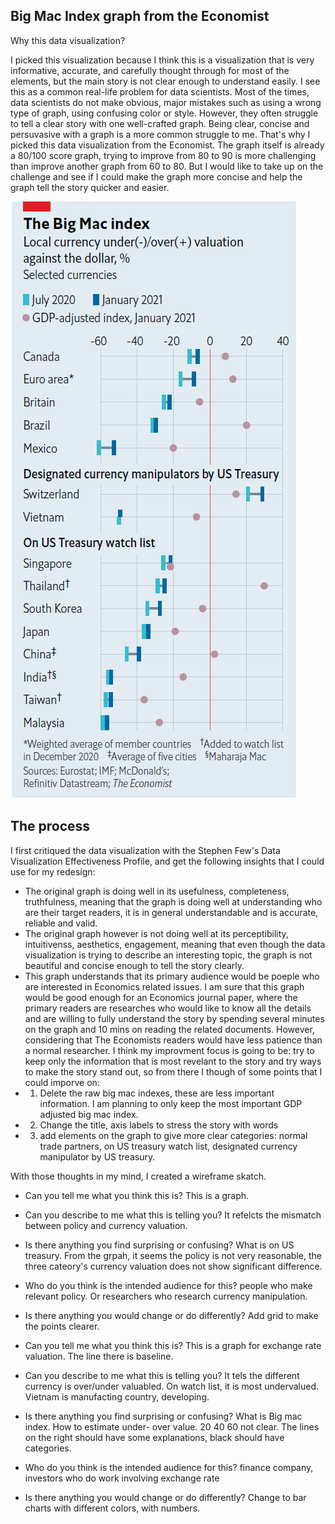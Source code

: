 ## Big Mac Index graph from the Economist

Why this data visualization?

I picked this visualization because I think this is a visualization that is very informative, accurate, and carefully thought through for most of the elements, but the main story is not clear enough to understand easily. I see this as a common real-life problem for data scientists. Most of the times, data scientists do not make obvious, major mistakes such as using a wrong type of graph, using confusing color or style. However, they often struggle to tell a clear story with one well-crafted graph. Being clear, concise and persuvasive with a graph is a more common struggle to me. That's why I picked this data visualization from the Economist. The graph itself is already a 80/100 score graph, trying to improve from 80 to 90 is more challenging than improve another graph from 60 to 80. But I would like to take up on the challenge and see if I could make the graph more concise and help the graph tell the story quicker and easier.

![big_mac_index](big_mac_index.jpg)

## The process
I first critiqued the data visualization with the Stephen Few's Data Visualization Effectiveness Profile, and get the following insights that I could use for my redesign:

- The original graph is doing well in its usefulness, completeness, truthfulness, meaning that the graph is doing well at understanding who are their target readers, it is in general understandable and is accurate, reliable and valid.
- The original graph however is not doing well at its perceptibility, intuitivenss, aesthetics, engagement, meaning that even though the data visualization is trying to describe an interesting topic, the graph is not beautiful and concise enough to tell the story clearly.
- This graph understands that its primary audience would be poeple who are interested in Economics related issues. I am sure that this graph would be good enough for an Economics journal paper, where the primary readers are researches who would like to know all the details and are willing to fully understand the story by spending several minutes on the graph and 10 mins on reading the related documents. However, considering that The Economists readers would have less patience than a normal researcher. I think my improvment focus is going to be: try to keep only the information that is most revelant to the story and try ways to make the story stand out, so from there I though of some points that I could imporve on:
- 1. Delete the raw big mac indexes, these are less important information. I am planning to only keep the most important GDP adjusted big mac index.
- 2. Change the title, axis labels to stress the story with words
- 3. add elements on the graph to give more clear categories: normal trade partners, on US treasury watch list, designated currency manipulator by US treasury.

With those thoughts in my mind, I created a wireframe skatch.

- Can you tell me what you think this is?
This is a graph.
- Can you describe to me what this is telling you?
It refelcts the mismatch between policy and currency valuation.
- Is there anything you find surprising or confusing?
What is on US treasury. From the grpah, it seems the policy is not very reasonable, the three cateory's currency valuation does not show significant difference.
- Who do you think is the intended audience for this?
people who make relevant policy. Or researchers who research currency manipulation.
- Is there anything you would change or do differently?
Add grid to make the points clearer.

- Can you tell me what you think this is?
This is a graph for exchange rate valuation. The line there is baseline.
- Can you describe to me what this is telling you?
It tels the different currency is over/under valuabled. On watch list, it is most undervalued. Vietnam is manufacting country, developing. 
- Is there anything you find surprising or confusing?
What is Big mac index. How to estimate under- over value. 20 40 60 not clear. The lines on the right should have some explanations, black should have categories.
- Who do you think is the intended audience for this?
finance company, investors who do work involving exchange rate
- Is there anything you would change or do differently?
Change to bar charts with different colors, with numbers. 
